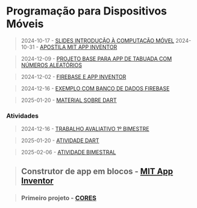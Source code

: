 # Programação para Dispositivos Móveis

> 2024-10-17 - [SLIDES INTRODUÇÃO À COMPUTAÇÃO MÓVEL](/terceiro-periodo/pdm/slides/01ProgDispMov%20-%20Introdução%20a%20Computação%20Móvel.pptx%20(1).pdf)
> 2024-10-31 - [APOSTILA MIT APP INVENTOR ](/terceiro-periodo/pdm/slides/AppInventor.pdf)

> 2024-12-09 - [PROJETO BASE PARA APP DE TABUADA COM NÚMEROS ALEATÓRIOS](/terceiro-periodo/pdm/2024-12-09/TreinoMAT.aia)

> 2024-12-02 - [FIREBASE E APP INVENTOR](/terceiro-periodo/pdm/slides/Criando%20um%20Aplicativo%20de%20Chat%20no%20App%20Inventor%202%20utilizando%20Firebase.pdf)

> 2024-12-16 - [EXEMPLO COM BANCO DE DADOS FIREBASE](/terceiro-periodo/pdm/2024-12-16/IF_Messenger.aia)

> 2025-01-20 - [MATERIAL SOBRE DART](/terceiro-periodo/pdm/slides/dart/)

### Atividades
> 2024-12-16 - [TRABALHO AVALIATIVO 1º BIMESTRE ](/terceiro-periodo/pdm/2024-12-16/README.md)

> 2025-01-20 - [ATIVIDADE DART](/terceiro-periodo/pdm/dart/)

> 2025-02-06 - [ATIVIDADE BIMESTRAL](/terceiro-periodo/pdm/flutter/)

> ## Construtor de app em blocos - [MIT App Inventor](https://appinventor.mit.edu/)

> ### Primeiro projeto - [CORES](https://ai2.appinventor.mit.edu/?locale=pt_BR#5577423120826368)